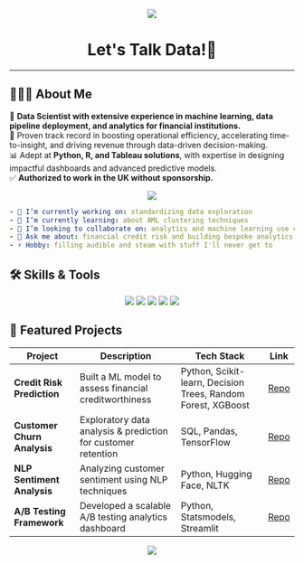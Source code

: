 <p align="center">
  <img src="https://capsule-render.vercel.app/api?type=waving&color=auto&height=200&section=header&text=Thanks%20for%20Dropping%20In!&fontSize=50&animation=fadeIn&descAlignY=80)"/>
</p>
<h1 align="center">
  Let's Talk Data!💬
</h1>

---

## 👨🏻‍💻 About Me

🎯 **Data Scientist with extensive experience in machine learning, data pipeline deployment, and analytics for financial institutions.**  
🚀 Proven track record in boosting operational efficiency, accelerating time-to-insight, and driving revenue through data-driven decision-making.  
📊 Adept at **Python, R, and Tableau solutions**, with expertise in designing impactful dashboards and advanced predictive models.  
✅ **Authorized to work in the UK without sponsorship.**  

<p align="center">
  <a href="https://www.linkedin.com/in/jose-francisco81788/">
    <img src="https://img.shields.io/badge/LinkedIn-0077B5?style=for-the-badge&logo=linkedin&logoColor=white"/>
  </a>
</p>

```yaml
- 🔭 I’m currently working on: standardizing data exploration
- 🌱 I’m currently learning: about AML clustering techniques
- 👯 I’m looking to collaborate on: analytics and machine learning use cases in the financial and medical industries
- 💬 Ask me about: financial credit risk and building bespoke analytics
- ⚡ Hobby: filling audible and steam with stuff I'll never get to
```
<h2> 🛠️ Skills & Tools</h2>
<p align="center"> <img src="https://img.shields.io/badge/Python-3776AB?style=for-the-badge&logo=python&logoColor=white"/> <img src="https://img.shields.io/badge/R-276DC3?style=for-the-badge&logo=r&logoColor=white"/> <img src="https://img.shields.io/badge/SQL-4479A1?style=for-the-badge&logo=postgresql&logoColor=white"/> <img src="https://img.shields.io/badge/Tableau-E97627?style=for-the-badge&logo=tableau&logoColor=white"/> <img src="https://img.shields.io/badge/TensorFlow-FF6F00?style=for-the-badge&logo=tensorflow&logoColor=white"/> </p>

## 🚀 Featured Projects

| Project | Description | Tech Stack | Link |
|---------|------------|------------|------|
| **Credit Risk Prediction** | Built a ML model to assess financial creditworthiness | Python, Scikit-learn, Decision Trees, Random Forest, XGBoost | [Repo](https://github.com/josefrancisco81788/case_study_credit_rating01) |
| **Customer Churn Analysis** | Exploratory data analysis & prediction for customer retention | SQL, Pandas, TensorFlow | [Repo](https://github.com/yourusername/churn-analysis) |
| **NLP Sentiment Analysis** | Analyzing customer sentiment using NLP techniques | Python, Hugging Face, NLTK | [Repo](https://github.com/yourusername/nlp-sentiment) |
| **A/B Testing Framework** | Developed a scalable A/B testing analytics dashboard | Python, Statsmodels, Streamlit | [Repo](https://github.com/yourusername/ab-testing) |

<p align="center">
  <img src="https://capsule-render.vercel.app/api?type=waving&color=gradient&height=100&section=footer"/>
</p>
